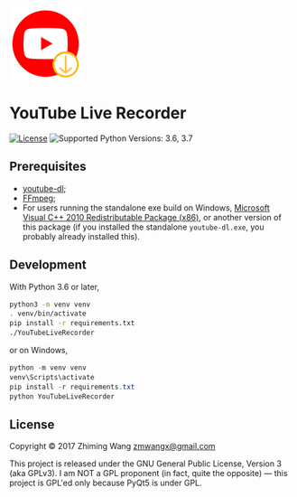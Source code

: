 <img width="128" height="128" src="https://raw.githubusercontent.com/zmwangx/YouTubeLiveRecorder/master/assets/icon-1024.png">

# YouTube Live Recorder

[![License](https://img.shields.io/badge/license-GPLv3-blue.svg?maxAge=2592000)](COPYING)
![Supported Python Versions: 3.6, 3.7](https://img.shields.io/badge/python-3.6,%203.7-blue.svg?maxAge=2592000)

## Prerequisites

- [youtube-dl](https://rg3.github.io/youtube-dl/download.html);
- [FFmpeg](https://ffmpeg.org/download.html);
- For users running the standalone exe build on Windows, [Microsoft Visual C++ 2010 Redistributable Package (x86)](https://www.microsoft.com/en-US/download/details.aspx?id=5555), or another version of this package (if you installed the standalone `youtube-dl.exe`, you probably already installed this).

## Development

With Python 3.6 or later,

```sh
python3 -m venv venv
. venv/bin/activate
pip install -r requirements.txt
./YouTubeLiveRecorder
```

or on Windows,

```powershell
python -m venv venv
venv\Scripts\activate
pip install -r requirements.txt
python YouTubeLiveRecorder
```

## License

Copyright © 2017 Zhiming Wang <zmwangx@gmail.com>

This project is released under the GNU General Public License, Version 3 (aka GPLv3). I am NOT a GPL proponent (in fact, quite the opposite) — this project is GPL'ed only because PyQt5 is under GPL.
